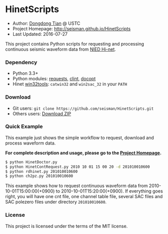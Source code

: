 # HinetScripts

- Author: [Dongdong Tian](https://github.com/seisman) @ USTC
- Project Homepage: http://seisman.github.io/HinetScripts
- Last Updated: 2016-07-27

This project contains Python scripts for requesting and processing continuous seismic waveform data from [NIED Hi-net][].


### Dependency

- Python 3.3+
- Python modules:
  [requests](http://docs.python-requests.org),
  [clint](https://github.com/kennethreitz/clint),
  [docopt](http://docopt.org/)
- Hinet [win32tools][]: `catwin32` and `win2sac_32` in your `PATH`


### Download

- Git users: `git clone https://github.com/seisman/HinetScripts.git`
- Others users: [Download ZIP](https://github.com/seisman/HinetScripts/archive/master.zip)


### Quick Example

This example just shows the simple workflow to request, download and process waveform data.

**For complete description and usage, please go to the [Project Homepage](http://seisman.github.io/HinetScripts/).**

~~~bash
$ python HinetDoctor.py
$ python HinetContRequest.py 2010 10 01 15 00 20 -d 201010010600
$ python rdhinet.py 201010010600
$ python ch2pz.py 201010010600
~~~

This example shows how to request continuous waveform data from 2010-10-01T15:00:00(+0900) to 2010-10-01T15:20:00(+0900).
If everything goes right, you will have one cnt file, one channel table file,
several SAC files and SAC polezero files under directory `201010010600`.

### License

This project is licensed under the terms of the MIT license.

[win32tools]: https://hinetwww11.bosai.go.jp/auth/manual/dlDialogue.php?r=win32tools
[NIED Hi-net]: http://www.hinet.bosai.go.jp
